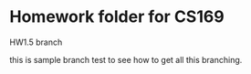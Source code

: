 # Homework folder for CS169

HW1.5 branch

this is sample branch test to see how to get all this branching.

